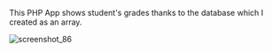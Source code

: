 This PHP App shows student's grades thanks to the  database which I created as an array.

![screenshot_86](https://user-images.githubusercontent.com/16281631/53689016-82f72a80-3d5d-11e9-8899-aa021c4c6230.png)

